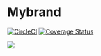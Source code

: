 # Mybrand 
[![CircleCI](https://circleci.com/gh/Nadinefiona/mybrand/tree/main.svg?style=svg)](https://circleci.com/gh/Nadinefiona/mybrand/tree/main)           [![Coverage Status](https://coveralls.io/repos/github/Nadinefiona/mybrand/badge.svg)](https://coveralls.io/github/Nadinefiona/mybrand)

<a href="https://codeclimate.com/github/Nadinefiona/mybrand/maintainability"><img src="https://api.codeclimate.com/v1/badges/4823b19f3fdb0e39508b/maintainability" /></a>
